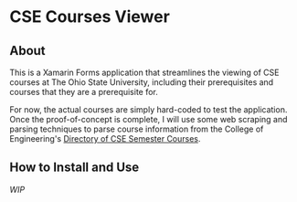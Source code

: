 # CSE Courses Viewer

## About

This is a Xamarin Forms application that streamlines the viewing of CSE courses at The Ohio State University, including their prerequisites and courses that they are a prerequisite for.

For now, the actual courses are simply hard-coded to test the application. Once the proof-of-concept is complete, I will use some web scraping and parsing techniques to parse course information from the College of Engineering's [Directory of CSE Semester Courses](http://coe-portal.cse.ohio-state.edu/pdf-exports/CSE/).

## How to Install and Use

*WIP*
